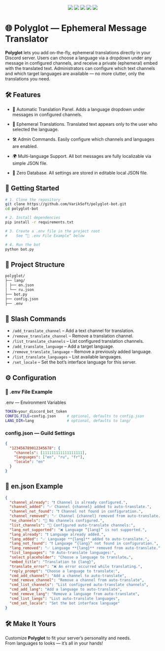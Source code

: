 <p align="center">
  <img src="https://img.shields.io/badge/version-1.0.0-blue?style=flat-square" />
  <img src="https://img.shields.io/badge/status-stable-brightgreen?style=flat-square" />
  <img src="https://img.shields.io/badge/license-MIT-green?style=flat-square" />
  <img src="https://img.shields.io/badge/python-3.10+-blue?style=flat-square&logo=python" />
  <img src="https://img.shields.io/badge/discord.py-2.x-blueviolet?style=flat-square&logo=discord" />
</p>

# 🌐 Polyglot — Ephemeral Message Translator

**Polyglot** lets you add on-the-fly, ephemeral translations directly in your Discord server. Users can choose a language via a dropdown under any message in configured channels, and receive a private (ephemeral) embed with the translated text. Administrators can configure which text channels and which target languages are available — no more clutter, only the translations you need.

## 🛠️ Features
- 🔄 Automatic Translation Panel.
Adds a language dropdown under messages in configured channels.

- 👻 Ephemeral Translations.
Translated text appears only to the user who selected the language.

- 🛠️ Admin Commands.
Easily configure which channels and languages are enabled.

- 🌍 Multi-language Support.
All bot messages are fully localizable via simple JSON file.

- 🧩 Zero Database.
All settings are stored in editable local JSON file.

## 🚀 Getting Started

```bash
# 1. Clone the repository
git clone https://github.com/VarikSoft/polyglot-bot.git
cd polyglot-bot

# 2. Install dependencies
pip install -r requirements.txt

# 3. Create a .env file in the project root
#    See “🔐 .env File Example” below

# 4. Run the bot
python bot.py
```

## 📁 Project Structure
```bash
polyglot/
├── lang/
│ ├── en.json
│ └── ru.json
├── bot.py
├── config.json
├── .env
```

## 🧰 Slash Commands
- `/add_translate_channel` – Add a text channel for translation.
- `/remove_translate_channel` – Remove a translation channel.
- `/list_translate_channels` – List configured translation channels.
- `/add_translate_language` – Add a target language.
- `/remove_translate_language` – Remove a previously added language.
- `/list_translate_languages` – List available languages.
- `/set_locale` – Set the bot’s interface language for this server.

## ⚙️ Configuration
### 🔐 .env File Example
.env — Environment Variables

```bash
TOKEN=your_discord_bot_token
CONFIG_FILE=config.json     # optional, defaults to config.json
LANG_DIR=lang               # optional, defaults to lang/
```

### config.json — Guild Settings
```json
{
  "123456789012345678": {
    "channels": [111111111111111111],
    "languages": ["en", "ru", "fr"],
    "locale": "en"
  }
}
```

## 📄 en.json Example
```json
{
  "channel_already": "❗ Channel is already configured.",
  "channel_added": "✅ Channel {channel} added to auto-translate.",
  "channel_not_found": "❗ Channel not found in configuration.",
  "channel_removed": "✅ Channel {channel} removed from auto-translate.",
  "no_channels": "🚫 No channels configured.",
  "list_channels": "📜 Configured auto-translate channels:",
  "lang_not_supported": "❌ Language “{lang}” is not supported.",
  "lang_already": "❗ Language already added.",
  "lang_added": "✅ Language **{lang}** added to auto-translate.",
  "lang_not_found": "❗ Language “{lang}” not found in configuration.",
  "lang_removed": "✅ Language **{lang}** removed from auto-translate.",
  "list_languages": "🌐 Auto-translate languages:",
  "select_placeholder": "Choose a language to translate…",
  "embed_title": "Translation to {lang}",
  "translate_error": "❌ An error occurred while translating.",
  "reply_prompt": "Choose a language to translate:",
  "cmd_add_channel": "Add a channel to auto-translate",
  "cmd_remove_channel": "Remove a channel from auto-translate",
  "cmd_list_channels": "List configured auto-translate channels",
  "cmd_add_lang": "Add a language to auto-translate",
  "cmd_remove_lang": "Remove a language from auto-translate",
  "cmd_list_langs": "List auto-translate languages",
  "cmd_set_locale": "Set the bot interface language"
}
```

## 🛠️ Make It Yours

Customize **Polyglot** to fit your server’s personality and needs.  
From languages to looks — it’s all in your hands!
